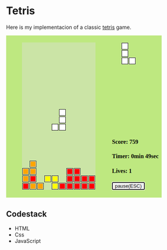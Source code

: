 # Tetris

Here is my implementacion of a classic [tetris](https://en.wikipedia.org/wiki/Tetris) game.

![img](https://github.com/viktorahlberk/tetris/blob/master/tetris.png)

## Codestack

- HTML
- Css
- JavaScript
